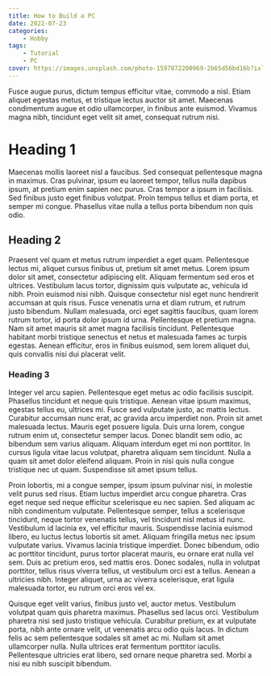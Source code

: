 ```yaml
---
title: How to Build a PC
date: 2022-07-23
categories:
    - Hobby
tags:
    - Tutorial
    - PC
cover: https://images.unsplash.com/photo-1597872200969-2b65d56bd16b?ixlib=rb-1.2.1&ixid=MnwxMjA3fDB8MHxzZWFyY2h8Mnx8cGMlMjBidWlsZHxlbnwwfHwwfHw%3D&auto=format&fit=crop&w=500&q=60
---
```


Fusce augue purus, dictum tempus efficitur vitae, commodo a nisl. Etiam aliquet egestas metus, et tristique lectus auctor sit amet. Maecenas condimentum augue et odio ullamcorper, in finibus ante euismod. Vivamus magna nibh, tincidunt eget velit sit amet, consequat rutrum nisi.

<!-- summary -->

# Heading 1

Maecenas mollis laoreet nisl a faucibus. Sed consequat pellentesque magna in maximus. Cras pulvinar, ipsum eu laoreet tempor, tellus nulla dapibus ipsum, at pretium enim sapien nec purus. Cras tempor a ipsum in facilisis. Sed finibus justo eget finibus volutpat. Proin tempus tellus et diam porta, et semper mi congue. Phasellus vitae nulla a tellus porta bibendum non quis odio.

## Heading 2

Praesent vel quam et metus rutrum imperdiet a eget quam. Pellentesque lectus mi, aliquet cursus finibus ut, pretium sit amet metus. Lorem ipsum dolor sit amet, consectetur adipiscing elit. Aliquam fermentum sed eros et ultrices. Vestibulum lacus tortor, dignissim quis vulputate ac, vehicula id nibh. Proin euismod nisi nibh. Quisque consectetur nisl eget nunc hendrerit accumsan at quis risus. Fusce venenatis urna et diam rutrum, et rutrum justo bibendum. Nullam malesuada, orci eget sagittis faucibus, quam lorem rutrum tortor, id porta dolor ipsum id urna. Pellentesque et pretium magna. Nam sit amet mauris sit amet magna facilisis tincidunt. Pellentesque habitant morbi tristique senectus et netus et malesuada fames ac turpis egestas. Aenean efficitur, eros in finibus euismod, sem lorem aliquet dui, quis convallis nisi dui placerat velit.

### Heading 3

Integer vel arcu sapien. Pellentesque eget metus ac odio facilisis suscipit. Phasellus tincidunt et neque quis tristique. Aenean vitae ipsum maximus, egestas tellus eu, ultrices mi. Fusce sed vulputate justo, ac mattis lectus. Curabitur accumsan nunc erat, ac gravida arcu imperdiet non. Proin sit amet malesuada lectus. Mauris eget posuere ligula. Duis urna lorem, congue rutrum enim ut, consectetur semper lacus. Donec blandit sem odio, ac bibendum sem varius aliquam. Aliquam interdum eget mi non porttitor. In cursus ligula vitae lacus volutpat, pharetra aliquam sem tincidunt. Nulla a quam sit amet dolor eleifend aliquam. Proin in nisi quis nulla congue tristique nec ut quam. Suspendisse sit amet ipsum tellus.

Proin lobortis, mi a congue semper, ipsum ipsum pulvinar nisi, in molestie velit purus sed risus. Etiam luctus imperdiet arcu congue pharetra. Cras eget neque sed neque efficitur scelerisque eu nec sapien. Sed aliquam ac nibh condimentum vulputate. Pellentesque semper, tellus a scelerisque tincidunt, neque tortor venenatis tellus, vel tincidunt nisl metus id nunc. Vestibulum id lacinia ex, vel efficitur mauris. Suspendisse lacinia euismod libero, eu luctus lectus lobortis sit amet. Aliquam fringilla metus nec ipsum vulputate varius. Vivamus lacinia tristique imperdiet. Donec bibendum, odio ac porttitor tincidunt, purus tortor placerat mauris, eu ornare erat nulla vel sem. Duis ac pretium eros, sed mattis eros. Donec sodales, nulla in volutpat porttitor, tellus risus viverra tellus, ut vestibulum orci est a tellus. Aenean a ultricies nibh. Integer aliquet, urna ac viverra scelerisque, erat ligula malesuada tortor, eu rutrum orci eros vel ex.

Quisque eget velit varius, finibus justo vel, auctor metus. Vestibulum volutpat quam quis pharetra maximus. Phasellus sed lacus orci. Vestibulum pharetra nisi sed justo tristique vehicula. Curabitur pretium, ex at vulputate porta, nibh ante ornare velit, ut venenatis arcu odio quis lacus. In dictum felis ac sem pellentesque sodales sit amet ac mi. Nullam sit amet ullamcorper nulla. Nulla ultrices erat fermentum porttitor iaculis. Pellentesque ultricies erat libero, sed ornare neque pharetra sed. Morbi a nisi eu nibh suscipit bibendum. 